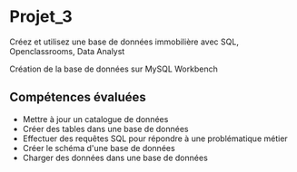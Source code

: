 # Projet_3
Créez et utilisez une base de données immobilière avec SQL, Openclassrooms, Data Analyst

Création de la base de données sur MySQL Workbench

## Compétences évaluées
  - Mettre à jour un catalogue de données
  - Créer des tables dans une base de données
  - Effectuer des requêtes SQL pour répondre à une problématique métier
  - Créer le schéma d'une base de données
  - Charger des données dans une base de données
